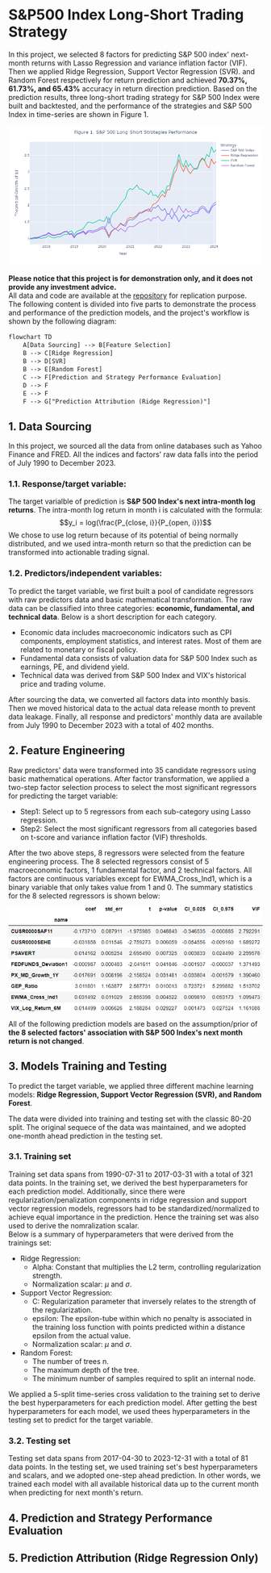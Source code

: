 # S&P500 Index Long-Short Trading Strategy
In this project, we selected 8 factors for predicting S&amp;P 500 index' next-month returns with Lasso Regression and variance inflation factor (VIF). Then we applied Ridge Regression, Support Vector Regression (SVR). and Random Forest respectively for return prediction and achieved **70.37%, 61.73%, and 65.43%** accuracy in return direction prediction. Based on the prediction results, three long-short trading strategy for S&P 500 Index were built and backtested, and the performance of the strategies and S&P 500 Index in time-series are shown in Figure 1.

![alt text](plots/figure1_strategy_performance.png)

**Please notice that this project is for demonstration only, and it does not provide any investment advice.** <br />
All data and code are available at the [repository](https://github.com/michaelli99/1.S-P500-Index-Long-Short-Strategy) for replication purpose. <br />
The following content is divided into five parts to demonstrate the process and performance of the prediction models, and the project's workflow is shown by the following diagram:

```mermaid
flowchart TD
    A[Data Sourcing] --> B[Feature Selection]
    B --> C[Ridge Regression]
    B --> D[SVR]
    B --> E[Random Forest]
    C --> F[Prediction and Strategy Performance Evaluation]
    D --> F
    E --> F
    F --> G["Prediction Attribution (Ridge Regression)"]
```

## 1. Data Sourcing
In this project, we sourced all the data from online databases such as Yahoo Finance and FRED. All the indices and factors’ raw data falls into the period of July 1990 to December 2023.

### 1.1. Response/target variable:  
The target varialble of prediction is **S&P 500 Index's next intra-month log returns**. The intra-month log return in month i is calculated with the formula: $$y_i = log(\frac{P_{close, i}}{P_{open, i}})$$
We chose to use log return because of its potential of being normally distributed, and we used intra-month return so that the prediction can be transformed into actionable trading signal.
   
### 1.2. Predictors/independent variables:  
To predict the target variable, we first built a pool of candidate regressors with raw predictors data and basic mathematical transformation. The raw data can be classified into three categories: **economic, fundamental, and technical data**. Below is a short description for each category.
- Economic data includes macroeconomic indicators such as CPI components, employment statistics, and interest rates. Most of them are related to monetary or fiscal policy.
- Fundamental data consists of valuation data for S&P 500 Index such as earnings, PE, and dividend yield.
- Technical data was derived from S&P 500 Index and VIX's historical price and trading volume.

After sourcing the data, we converted all factors data into monthly basis. Then we moved historical data to the actual data release month to prevent data leakage. Finally, all response and predictors' monthly data are available from July 1990 to December 2023 with a total of 402 months.

## 2. Feature Engineering
Raw predictors' data were transformed into 35 candidate regressors using basic mathematical operations. After factor transformation, we applied a two-step factor selection process to select the most significant regressors for predicting the target variable:
- Step1: Select up to 5 regressors from each sub-category using Lasso regression.
- Step2: Select the most significant regressors from all categories based on t-score and variance inflation factor (VIF) thresholds.

After the two above steps, 8 regressors were selected from the feature engineering process. The 8 selected regressors consist of 5 macroeconomic factors, 1 fundamental factor, and 2 technical factors. All factors are continuous variables except for EWMA_Cross_Ind1, which is a binary variable that only takes value from 1 and 0. The summary statistics for the 8 selected regressors is shown below:

![alt text](plots/dataframe1_factor_stat.png)

All of the following prediction models are based on the assumption/prior of **the 8 selected factors' association with S&P 500 Index's next month return is not changed**.

## 3. Models Training and Testing

To predict the target variable, we applied three different machine learning models: **Ridge Regression, Support Vector Regression (SVR), and Random Forest**.

The data were divided into training and testing set with the classic 80-20 split. The original sequece of the data was maintained, and we adopted one-month ahead prediction in the testing set.

### 3.1. Training set
Training set data spans from 1990-07-31 to 2017-03-31 with a total of 321 data points. In the training set, we derived the best hyperparameters for each prediction model. Additionally, since there were regularization/penalization components in ridge regression and support vector regression models, regressors had to be standardized/normalized to achieve equal importance in the prediction. Hence the training set was also used to derive the nomralization scalar.  
Below is a summary of hyperparameters that were derived from the trainings set:
- Ridge Regression:
    - Alpha: Constant that multiplies the L2 term, controlling regularization strength.
    - Normalization scalar: $\mu$ and $\sigma$.
- Support Vector Regression:
    - C: Regularization parameter that inversely relates to the strength of the regularization.
    - epsilon: The epsilon-tube within which no penalty is associated in the training loss function with points predicted within a distance epsilon from the actual value.
    - Normalization scalar: $\mu$ and $\sigma$.
- Random Forest:
    - The number of trees n.
    - The maximum depth of the tree.
    - The minimum number of samples required to split an internal node.
    
We applied a 5-split time-series cross validation to the training set to derive the best hyperparameters for each prediction model. After getting the best hyperparameters for each model, we used thees hyperparameters in the testing set to predict for the target variable.

### 3.2. Testing set

Testing set data spans from 2017-04-30 to 2023-12-31 with a total of 81 data points. In the testing set, we used training set's best hyperparameters and scalars, and we adopted one-step ahead prediction. In other words, we trained each model with all available historical data up to the current month when predicting for next month's return.  

## 4. Prediction and Strategy Performance Evaluation
## 5. Prediction Attribution (Ridge Regression Only)
